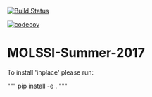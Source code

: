 [![Build Status](https://travis-ci.org/sgulania/MOLSSI-Summer-2017.svg?branch=master)](https://travis-ci.org/sgulania/MOLSSI-Summer-2017)

[![codecov](https://codecov.io/gh/sgulania/MOLSSI-Summer-2017/branch/master/graph/badge.svg)](https://codecov.io/gh/sgulania/MOLSSI-Summer-2017)

# MOLSSI-Summer-2017

To install 'inplace' please run:

"""
pip install -e .
"""

